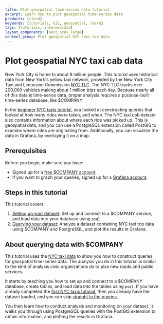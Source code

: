 ```yaml
---
title: Plot geospatial time-series data tutorial
excerpt: Learn how to plot geospatial time-series data
products: [cloud]
keywords: [tutorials, GIS, geospatial, learn]
tags: [tutorials, intermediate]
layout_components: [next_prev_large]
content_group: Plot geospatial NYC taxi cab data
---
```


# Plot geospatial NYC taxi cab data

New York City is home to about 9 million people. This tutorial uses historical
data from New York's yellow taxi network, provided by the New York City Taxi and
Limousine Commission [NYC TLC][nyc-tlc]. The NYC TLC tracks over 200,000
vehicles making about 1 million trips each day. Because nearly all of this data
is time-series data, proper analysis requires a purpose-built time-series
database, like $COMPANY.

In the [beginner NYC taxis tutorial][beginner-fleet], you looked at
constructing queries that looked at how many rides were taken, and when. The NYC
taxi cab dataset also contains information about where each ride was picked up.
This is geospatial data, and you can use a PostgreSQL extension called PostGIS
to examine where rides are originating from. Additionally, you can visualize
the data in Grafana, by overlaying it on a map.

## Prerequisites

Before you begin, make sure you have:

*   Signed up for a [free $COMPANY account][cloud-install].
*   [](#)<Optional /> If you want to graph your queries, signed up for a
    [Grafana account][grafana-setup].

## Steps in this tutorial

This tutorial covers:

1.  [Setting up your dataset][dataset-nyc]: Set up and connect to a $COMPANY
    service, and load data into your database using `psql`.
1.  [Querying your dataset][query-nyc]: Analyze a dataset containing NYC taxi
    trip data using $COMPANY and PostgreSQL, and plot the results in Grafana.

## About querying data with $COMPANY

This tutorial uses the [NYC taxi data][nyc-tlc] to show you how to construct
queries for geospatial time-series data. The analysis you do in this tutorial is
similar to the kind of analysis civic organizations do to plan
new roads and public services.

It starts by teaching you how to set up and connect to a $COMPANY database,
create tables, and load data into the tables using `psql`. If you have already
completed the [first NYC taxis tutorial][beginner-fleet], then you already
have the dataset loaded, and you can skip [straight to the queries][plot-nyc].

You then learn how to conduct analysis and monitoring on your dataset. It walks
you through using PostgreSQL queries with the PostGIS extension to obtain
information, and plotting the results in Grafana.

[dataset-nyc]: /tutorials/:currentVersion:/nyc-taxi-geospatial/dataset-nyc/
[query-nyc]: /tutorials/:currentVersion:/nyc-taxi-geospatial/plot-nyc/
[nyc-tlc]: https://www1.nyc.gov/site/tlc/about/tlc-trip-record-data.page
[cloud-install]: /getting-started/:currentVersion:/#create-your-timescale-account
[beginner-fleet]: /tutorials/:currentVersion:/nyc-taxi-cab/
[plot-nyc]: /tutorials/:currentVersion:/nyc-taxi-geospatial/plot-nyc/
[grafana-setup]: /use-timescale/:currentVersion:/integrations/observability-alerting/grafana/installation/

